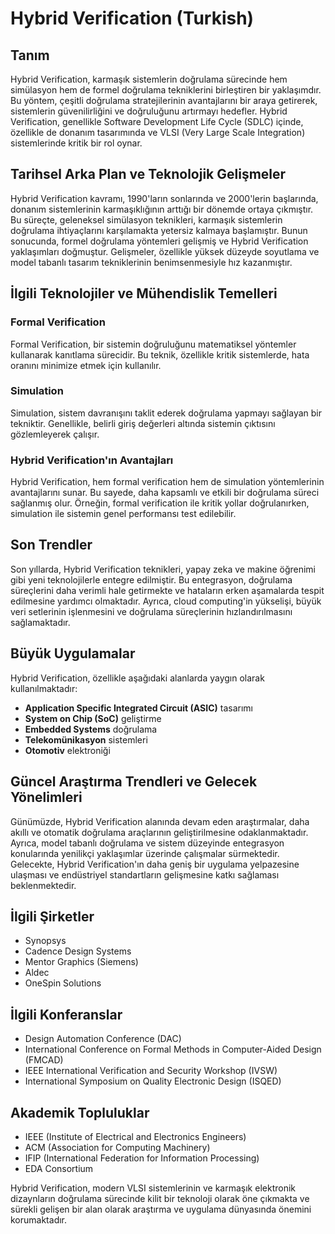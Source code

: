 # Hybrid Verification (Turkish)

## Tanım

Hybrid Verification, karmaşık sistemlerin doğrulama sürecinde hem simülasyon hem de formel doğrulama tekniklerini birleştiren bir yaklaşımdır. Bu yöntem, çeşitli doğrulama stratejilerinin avantajlarını bir araya getirerek, sistemlerin güvenilirliğini ve doğruluğunu artırmayı hedefler. Hybrid Verification, genellikle Software Development Life Cycle (SDLC) içinde, özellikle de donanım tasarımında ve VLSI (Very Large Scale Integration) sistemlerinde kritik bir rol oynar.

## Tarihsel Arka Plan ve Teknolojik Gelişmeler

Hybrid Verification kavramı, 1990'ların sonlarında ve 2000'lerin başlarında, donanım sistemlerinin karmaşıklığının arttığı bir dönemde ortaya çıkmıştır. Bu süreçte, geleneksel simülasyon teknikleri, karmaşık sistemlerin doğrulama ihtiyaçlarını karşılamakta yetersiz kalmaya başlamıştır. Bunun sonucunda, formel doğrulama yöntemleri gelişmiş ve Hybrid Verification yaklaşımları doğmuştur. Gelişmeler, özellikle yüksek düzeyde soyutlama ve model tabanlı tasarım tekniklerinin benimsenmesiyle hız kazanmıştır.

## İlgili Teknolojiler ve Mühendislik Temelleri

### Formal Verification

Formal Verification, bir sistemin doğruluğunu matematiksel yöntemler kullanarak kanıtlama sürecidir. Bu teknik, özellikle kritik sistemlerde, hata oranını minimize etmek için kullanılır. 

### Simulation

Simulation, sistem davranışını taklit ederek doğrulama yapmayı sağlayan bir tekniktir. Genellikle, belirli giriş değerleri altında sistemin çıktısını gözlemleyerek çalışır.

### Hybrid Verification'ın Avantajları

Hybrid Verification, hem formal verification hem de simulation yöntemlerinin avantajlarını sunar. Bu sayede, daha kapsamlı ve etkili bir doğrulama süreci sağlanmış olur. Örneğin, formal verification ile kritik yollar doğrulanırken, simulation ile sistemin genel performansı test edilebilir.

## Son Trendler

Son yıllarda, Hybrid Verification teknikleri, yapay zeka ve makine öğrenimi gibi yeni teknolojilerle entegre edilmiştir. Bu entegrasyon, doğrulama süreçlerini daha verimli hale getirmekte ve hataların erken aşamalarda tespit edilmesine yardımcı olmaktadır. Ayrıca, cloud computing'in yükselişi, büyük veri setlerinin işlenmesini ve doğrulama süreçlerinin hızlandırılmasını sağlamaktadır.

## Büyük Uygulamalar

Hybrid Verification, özellikle aşağıdaki alanlarda yaygın olarak kullanılmaktadır:

- **Application Specific Integrated Circuit (ASIC)** tasarımı
- **System on Chip (SoC)** geliştirme
- **Embedded Systems** doğrulama
- **Telekomünikasyon** sistemleri
- **Otomotiv** elektroniği

## Güncel Araştırma Trendleri ve Gelecek Yönelimleri

Günümüzde, Hybrid Verification alanında devam eden araştırmalar, daha akıllı ve otomatik doğrulama araçlarının geliştirilmesine odaklanmaktadır. Ayrıca, model tabanlı doğrulama ve sistem düzeyinde entegrasyon konularında yenilikçi yaklaşımlar üzerinde çalışmalar sürmektedir. Gelecekte, Hybrid Verification'ın daha geniş bir uygulama yelpazesine ulaşması ve endüstriyel standartların gelişmesine katkı sağlaması beklenmektedir.

## İlgili Şirketler

- Synopsys
- Cadence Design Systems
- Mentor Graphics (Siemens)
- Aldec
- OneSpin Solutions

## İlgili Konferanslar

- Design Automation Conference (DAC)
- International Conference on Formal Methods in Computer-Aided Design (FMCAD)
- IEEE International Verification and Security Workshop (IVSW)
- International Symposium on Quality Electronic Design (ISQED)

## Akademik Topluluklar

- IEEE (Institute of Electrical and Electronics Engineers)
- ACM (Association for Computing Machinery)
- IFIP (International Federation for Information Processing)
- EDA Consortium

Hybrid Verification, modern VLSI sistemlerinin ve karmaşık elektronik dizaynların doğrulama sürecinde kilit bir teknoloji olarak öne çıkmakta ve sürekli gelişen bir alan olarak araştırma ve uygulama dünyasında önemini korumaktadır.
